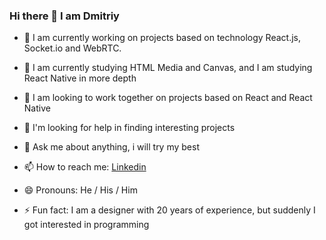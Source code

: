 ### Hi there 👋 I am Dmitriy

- 🔭 I am currently working on projects based on technology React.js, Socket.io and WebRTC.
- 🌱 I am currently studying HTML Media and Canvas, and I am studying React Native in more depth
- 👯 I am looking to work together on projects based on React and React Native

- 🤔  I'm looking for help in finding interesting projects
- 💬 Ask me about anything, i will try my best
- 📫 How to reach me: <a href="https://www.linkedin.com/in/dmitriy-zatulovskiy-0469331a1/">Linkedin</a>
- 😄 Pronouns: He / His / Him
- ⚡ Fun fact: I am a designer with 20 years of experience, but suddenly I got interested in programming

<!--
**GrafSoul/GrafSoul** is a ✨ _special_ ✨ repository because its `README.md` (this file) appears on your GitHub profile.
Here are some ideas to get you started:

-->
